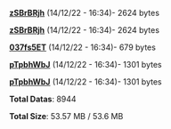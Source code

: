 [**zSBrBRjh**](/data/zSBrBRjh.txt) (14/12/22 - 16:34)- 2624 bytes

[**zSBrBRjh**](/data/zSBrBRjh.txt) (14/12/22 - 16:34)- 2624 bytes

[**037fs5ET**](/data/037fs5ET.txt) (14/12/22 - 16:34)- 679 bytes

[**pTpbhWbJ**](/data/pTpbhWbJ.txt) (14/12/22 - 16:34)- 1301 bytes

[**pTpbhWbJ**](/data/pTpbhWbJ.txt) (14/12/22 - 16:34)- 1301 bytes

**Total Datas**: 8944

**Total Size**: 53.57 MB / 53.6 MB